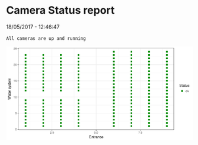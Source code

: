 Camera Status report
================
18/05/2017 - 12:46:47

    All cameras are up and running

![](camreport_files/figure-markdown_github/unnamed-chunk-2-1.png)
